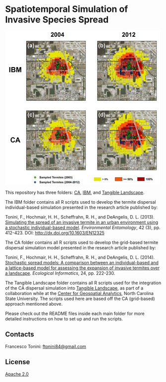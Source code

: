 # Spatiotemporal Simulation of Invasive Species Spread

![TermiteSpread](img/termiteSpread.png)

This repository has three folders: [CA](CA), [IBM](IBM), and [Tangible Landscape](Tangible_Landscape).

The IBM folder contains all R scripts used to develop the termite dispersal individual-based simulation presented in the research article published by:

Tonini, F., Hochmair, H. H., Scheffrahn, R. H., and DeAngelis, D. L. (2013). [Simulating the spread of an invasive termite in an urban environment using a stochastic individual-based model](http://www.bioone.org/doi/abs/10.1603/EN12325). *Environmental Entomology*, 42 (3), pp. 412-423. DOI: http://dx.doi.org/10.1603/EN12325

The CA folder contains all R scripts used to develop the grid-based termite dispersal simulation model presented in the research article published by:

Tonini, F., Hochmair, H. H., Scheffrahn, R. H., and DeAngelis, D. L. (2014). [Stochastic spread models: A comparison between an individual-based and a lattice-based model for assessing the expansion of invasive termites over a landscape](http://www.sciencedirect.com/science/article/pii/S1574954114001277#). *Ecological Informatics*, 24, pp. 222-230.

The Tangible Landscape folder contains all R scripts used for the integration of the CA dispersal simulation into [Tangible Landscape](https://geospatial.ncsu.edu/osgeorel/tangible-landscape.html), as part of a collaboration while at the [Center for Geospatial Analytics](https://cnr.ncsu.edu/geospatial/), North Carolina State University. The scripts used here are based off the CA (grid-based) approach mentioned above.

Please check out the README files inside each main folder for more detailed instructions on how to set up and run the scripts.

## Contacts

Francesco Tonini: <ftonini84@gmail.com>

## License

[Apache 2.0](LICENSE)

